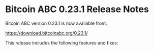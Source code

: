 # Bitcoin ABC 0.23.1 Release Notes

Bitcoin ABC version 0.23.1 is now available from:

  <https://download.bitcoinabc.org/0.23.1/>

This release includes the following features and fixes:
